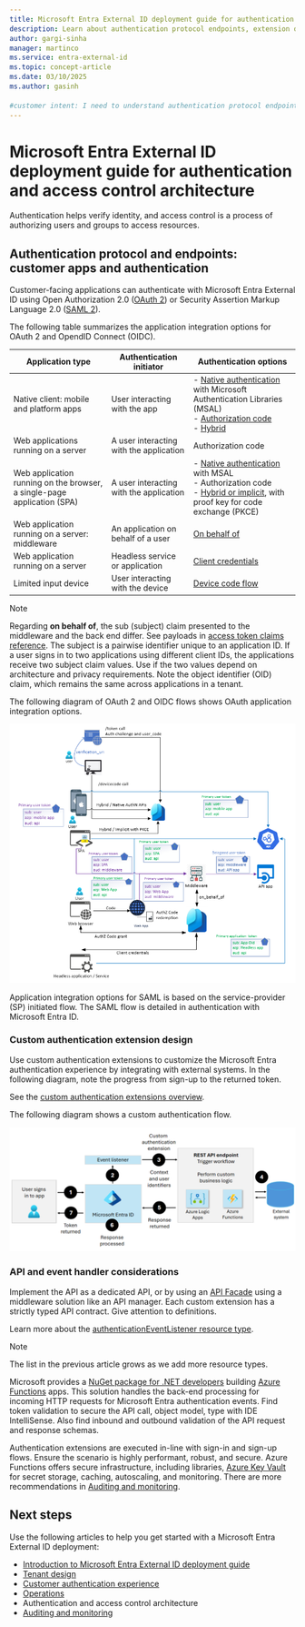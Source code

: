 ```yaml
---
title: Microsoft Entra External ID deployment guide for authentication and access control architecture
description: Learn about authentication protocol endpoints, extension design, event handler details, and more  Microsoft Entra External ID.
author: gargi-sinha
manager: martinco
ms.service: entra-external-id
ms.topic: concept-article
ms.date: 03/10/2025
ms.author: gasinh

#customer intent: I need to understand authentication protocol endpoints, custom authentication extension design, also API and event handler details in Microsoft Entra External ID.
---
```


# Microsoft Entra External ID deployment guide for authentication and access control architecture

Authentication helps verify identity, and access control is a process of authorizing users and groups to access resources.

## Authentication protocol and endpoints: customer apps and authentication

Customer-facing applications can authenticate with Microsoft Entra External ID using Open Authorization 2.0 ([OAuth 2](../identity-platform/v2-protocols.md)) or Security Assertion Markup Language 2.0 ([SAML 2](https://en.wikipedia.org/wiki/SAML_2.0)). 

The following table summarizes the application integration options for OAuth 2 and OpendID Connect (OIDC).  

|Application type|Authentication initiator|Authentication options|
|---|---|---|
|Native client: mobile and platform apps|User interacting with the app| - [Native authentication](../external-id/customers/concept-native-authentication.md) with Microsoft Authentication Libraries (MSAL) </br> - [Authorization code](../identity-platform/v2-oauth2-auth-code-flow.md) </br> - [Hybrid](../identity-platform/v2-oauth2-auth-code-flow.md)  |
|Web applications running on a server |A user interacting with the application  |Authorization code|
|Web application running on the browser, a single-page application (SPA) |A user interacting with the application  |- [Native authentication](../external-id/customers/concept-native-authentication.md) with MSAL </br> - Authorization code </br> - [Hybrid or implicit](../identity-platform/v2-oauth2-auth-code-flow.md), with proof key for code exchange (PKCE)|
|Web application running on a server: middleware |An application on behalf of a user |[On behalf of](../identity-platform/v2-oauth2-on-behalf-of-flow.md)|
|Web application running on a server |Headless service or application  |[Client credentials](../identity-platform/v2-oauth2-client-creds-grant-flow.md)|
|Limited input device|User interacting with the device|[Device code flow](../identity-platform/v2-oauth2-on-behalf-of-flow.md)|

   >[!NOTE]
   >Regarding **on behalf of**, the sub (subject) claim presented to the middleware and the back end differ. See payloads in [access token claims reference](../identity-platform/access-token-claims-reference.md). The subject is a pairwise identifier unique to an application ID. If a user signs in to two applications using different client IDs, the applications receive two subject claim values. Use if the two values depend on architecture and privacy requirements. Note the object identifier (OID) claim, which remains the same across applications in a tenant.

The following diagram of OAuth 2 and OIDC flows shows OAuth application integration options. 

   [ ![Diagram of OAuth 2 and OIDC flow with OAuth app integration options.](media/deployment-external/oauth-flows.png)](media/deployment-external/oauth-flows-expanded.png#lightbox)

Application integration options for SAML is based on the service-provider (SP) initiated flow. The SAML flow is detailed in authentication with Microsoft Entra ID. 

### Custom authentication extension design

Use custom authentication extensions to customize the Microsoft Entra authentication experience by integrating with external systems. In the following diagram, note the progress from sign-up to the returned token. 

See the [custom authentication extensions overview](../identity-platform/custom-extension-overview.md). 

The following diagram shows a custom authentication flow. 

   [ ![Diagram of a custom extension flow.](media/deployment-external/custom-authentication-extension.png)](media/deployment-external/custom-authentication-extension-expanded.png#lightbox)

### API and event handler considerations

Implement the API as a dedicated API, or by using an [API Facade](https://en.wikipedia.org/wiki/Facade_pattern) using a middleware solution like an API manager. Each custom extension has a strictly typed API contract. Give attention to definitions.

Learn more about the [authenticationEventListener resource type](/graph/api/resources/authenticationeventlistener?view=graph-rest-beta&preserve-view=true). 

   >[!NOTE]
   >The list in the previous article grows as we add more resource types. 

Microsoft provides a [NuGet package for .NET developers]() building [Azure Functions](/azure/azure-functions/) apps. This solution handles the back-end processing for incoming HTTP requests for Microsoft Entra authentication events. Find token validation to secure the API call, object model, type with IDE IntelliSense. Also find inbound and outbound validation of the API request and response schemas. 

Authentication extensions are executed in-line with sign-in and sign-up flows. Ensure the scenario is highly performant, robust, and secure. Azure Functions offers secure infrastructure, including libraries, [Azure Key Vault](/azure/key-vault/general/basic-concepts) for secret storage, caching, autoscaling, and monitoring. There are more recommendations in [Auditing and monitoring](deployment-external-audit-monitor.md).  

## Next steps

Use the following articles to help you get started with a Microsoft Entra External ID deployment: 

* [Introduction to Microsoft Entra External ID deployment guide](deployment-external-intro.md)
* [Tenant design](deployment-external-tenant-design.md)
* [Customer authentication experience](deployment-external-customer-authentication.md)
* [Operations](deployment-external-operations.md)
* Authentication and access control architecture
* [Auditing and monitoring](deployment-external-audit-monitor.md)
